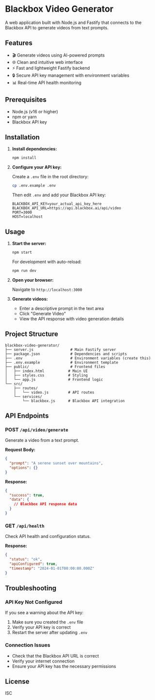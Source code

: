 # Blackbox Video Generator

A web application built with Node.js and Fastify that connects to the Blackbox API to generate videos from text prompts.

## Features

- 🎬 Generate videos using AI-powered prompts
- 🌐 Clean and intuitive web interface
- ⚡ Fast and lightweight Fastify backend
- 🔒 Secure API key management with environment variables
- 📊 Real-time API health monitoring

## Prerequisites

- Node.js (v16 or higher)
- npm or yarn
- Blackbox API key

## Installation

1. **Install dependencies:**
   ```bash
   npm install
   ```

2. **Configure your API key:**
   
   Create a `.env` file in the root directory:
   ```bash
   cp .env.example .env
   ```
   
   Then edit `.env` and add your Blackbox API key:
   ```
   BLACKBOX_API_KEY=your_actual_api_key_here
   BLACKBOX_API_URL=https://api.blackbox.ai/api/video
   PORT=3000
   HOST=localhost
   ```

## Usage

1. **Start the server:**
   ```bash
   npm start
   ```
   
   For development with auto-reload:
   ```bash
   npm run dev
   ```

2. **Open your browser:**
   
   Navigate to `http://localhost:3000`

3. **Generate videos:**
   - Enter a descriptive prompt in the text area
   - Click "Generate Video"
   - View the API response with video generation details

## Project Structure

```
blackbox-video-generator/
├── server.js                 # Main Fastify server
├── package.json              # Dependencies and scripts
├── .env                      # Environment variables (create this)
├── .env.example              # Environment template
├── public/                   # Frontend files
│   ├── index.html           # Main UI
│   ├── styles.css           # Styling
│   └── app.js               # Frontend logic
└── src/
    ├── routes/
    │   └── video.js         # API routes
    └── services/
        └── blackbox.js      # Blackbox API integration
```

## API Endpoints

### POST `/api/video/generate`
Generate a video from a text prompt.

**Request Body:**
```json
{
  "prompt": "A serene sunset over mountains",
  "options": {}
}
```

**Response:**
```json
{
  "success": true,
  "data": {
    // Blackbox API response data
  }
}
```

### GET `/api/health`
Check API health and configuration status.

**Response:**
```json
{
  "status": "ok",
  "apiConfigured": true,
  "timestamp": "2024-01-01T00:00:00.000Z"
}
```

## Troubleshooting

### API Key Not Configured
If you see a warning about the API key:
1. Make sure you created the `.env` file
2. Verify your API key is correct
3. Restart the server after updating `.env`

### Connection Issues
- Check that the Blackbox API URL is correct
- Verify your internet connection
- Ensure your API key has the necessary permissions

## License

ISC
